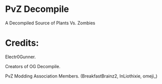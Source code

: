 # PvZ Decompile
 A Decompiled Source of Plants Vs. Zombies

# Credits:
Electr0Gunner.

Creators of OG Decompile.

PvZ Modding Association Members.
(BreakfastBrainz2, InLiothixie, omeji_)
